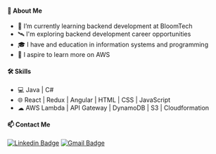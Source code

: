 #### 📌 About Me
- 🌱 I’m currently learning backend development at BloomTech
- 🛰️ I'm exploring backend development career opportunities
- 🎓 I have and education in information systems and programming
- 🔭 I aspire to learn more on AWS

#### 🛠 Skills
- 💻 Java | C#
- 🌐 React | Redux | Angular | HTML | CSS | JavaScript
- ☁ AWS Lambda | API Gateway | DynamoDB | S3 | Cloudformation

#### 📫 Contact Me
[![Linkedin Badge](https://img.shields.io/badge/-LinkedIn-333333?style=flat&logo=Linkedin&logoColor=0A66C2&link=https://www.linkedin.com/in/shannon-b-sullivan/)](https://www.linkedin.com/in/shannon-b-sullivan/) 
[![Gmail Badge](https://img.shields.io/badge/-shannonbsullivan1@gmail.com-333333?style=flat&logo=Gmail&logoColor=EA4335&link=https://mail.google.com/mail/u/0/#inbox/140d656b8e54d66)](mailto:shannonbsullivan1@gmail.com)
